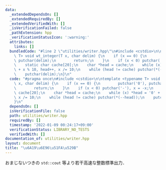 ```yaml
---
data:
  _extendedDependsOn: []
  _extendedRequiredBy: []
  _extendedVerifiedWith: []
  _isVerificationFailed: false
  _pathExtension: hpp
  _verificationStatusIcon: ':warning:'
  attributes:
    links: []
  bundledCode: "#line 2 \"utilities/writer.hpp\"\n#include <cstdio>\n\ntemplate <typename\
    \ T> void wt_integer(T x, char delim) {\n    if (x == 0) {\n        putchar('0'),\
    \ putchar(delim);\n        return;\n    }\n    if (x < 0) putchar('-'), x = -x;\n\
    \    static char cache[20];\n    char *head = cache;\n    while (x) *head = '0'\
    \ + x % 10, head++, x /= 10;\n    while (head != cache) putchar(*(--head));\n\
    \    putchar(delim);\n}\n"
  code: "#pragma once\n#include <cstdio>\n\ntemplate <typename T> void wt_integer(T\
    \ x, char delim) {\n    if (x == 0) {\n        putchar('0'), putchar(delim);\n\
    \        return;\n    }\n    if (x < 0) putchar('-'), x = -x;\n    static char\
    \ cache[20];\n    char *head = cache;\n    while (x) *head = '0' + x % 10, head++,\
    \ x /= 10;\n    while (head != cache) putchar(*(--head));\n    putchar(delim);\n\
    }\n"
  dependsOn: []
  isVerificationFile: false
  path: utilities/writer.hpp
  requiredBy: []
  timestamp: '2022-01-09 00:24:17+09:00'
  verificationStatus: LIBRARY_NO_TESTS
  verifiedWith: []
documentation_of: utilities/writer.hpp
layout: document
title: "\u6A19\u6E96\u51FA\u529B"
---
```


おまじないつきの `std::cout` 等より若干高速な整数標準出力．
